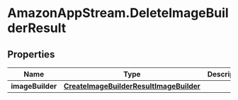 # AmazonAppStream.DeleteImageBuilderResult

## Properties

Name | Type | Description | Notes
------------ | ------------- | ------------- | -------------
**imageBuilder** | [**CreateImageBuilderResultImageBuilder**](CreateImageBuilderResultImageBuilder.md) |  | [optional] 


